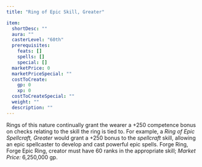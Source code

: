 ```yaml
---
title: "Ring of Epic Skill, Greater"

item:
  shortDesc: ""
  aura: ""
  casterLevel: "60th"
  prerequisites:
    feats: []
    spells: []
    special: []
  marketPrice: 0
  marketPriceSpecial: ""
  costToCreate:
    gp: 0
    xp: 0
  costToCreateSpecial: ""
  weight: ""
  description: ""
---
```

Rings of this nature continually grant the wearer a +250 competence bonus on checks relating to the skill the ring is tied to. For example, a _Ring of Epic Spellcraft, Greater_ would grant a +250 bonus to the _spellcraft_ skill, allowing an epic spellcaster to develop and cast powerful epic spells.
Forge Ring, Forge Epic Ring, creator must have 60 ranks in the appropriate skill; _Market Price:_ 6,250,000 gp.

